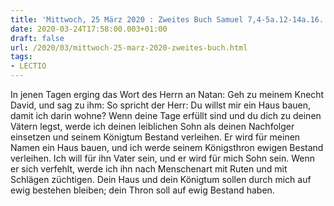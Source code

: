```yaml
---
title: 'Mittwoch, 25 März 2020 : Zweites Buch Samuel 7,4-5a.12-14a.16.'
date: 2020-03-24T17:58:00.003+01:00
draft: false
url: /2020/03/mittwoch-25-marz-2020-zweites-buch.html
tags: 
- LECTIO
---
```


In jenen Tagen erging das Wort des Herrn an Natan: Geh zu meinem Knecht David, und sag zu ihm: So spricht der Herr: Du willst mir ein Haus bauen, damit ich darin wohne? Wenn deine Tage erfüllt sind und du dich zu deinen Vätern legst, werde ich deinen leiblichen Sohn als deinen Nachfolger einsetzen und seinem Königtum Bestand verleihen. Er wird für meinen Namen ein Haus bauen, und ich werde seinem Königsthron ewigen Bestand verleihen. Ich will für ihn Vater sein, und er wird für mich Sohn sein. Wenn er sich verfehlt, werde ich ihn nach Menschenart mit Ruten und mit Schlägen züchtigen. Dein Haus und dein Königtum sollen durch mich auf ewig bestehen bleiben; dein Thron soll auf ewig Bestand haben.